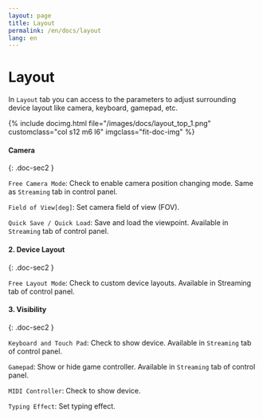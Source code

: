 ```yaml
---
layout: page
title: Layout
permalink: /en/docs/layout
lang: en
---
```


# Layout

In `Layout` tab you can access to the parameters to adjust surrounding device layout like camera, keyboard, gamepad, etc.

<div class="row">
{% include docimg.html file="/images/docs/layout_top_1.png" customclass="col s12 m6 l6" imgclass="fit-doc-img" %}
</div>

#### Camera
{: .doc-sec2 }

`Free Camera Mode`: Check to enable camera position changing mode. Same as `Streaming` tab in control panel.

`Field of View[deg]`: Set camera field of view (FOV).

`Quick Save / Quick Load`: Save and load the viewpoint. Available in `Streaming` tab of control panel.

#### 2. Device Layout
{: .doc-sec2 }

`Free Layout Mode`: Check to custom device layouts. Available in Streaming tab of control panel.

#### 3. Visibility
{: .doc-sec2 }

`Keyboard and Touch Pad`: Check to show device. Available in `Streaming` tab of control panel.

`Gamepad`: Show or hide game controller. Available in `Streaming` tab of control panel.

`MIDI Controller`: Check to show device.

`Typing Effect`: Set typing effect.
